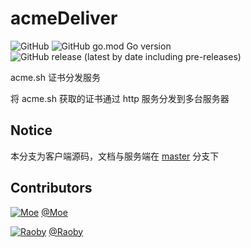 # acmeDeliver

![GitHub](https://img.shields.io/github/license/julydate/acmeDeliver?style=flat-square)
![GitHub go.mod Go version](https://img.shields.io/github/go-mod/go-version/julydate/acmeDeliver?style=flat-square)
![GitHub release (latest by date including pre-releases)](https://img.shields.io/github/v/release/julydate/acmeDeliver?include_prereleases&style=flat-square)

 acme.sh 证书分发服务

将 acme.sh 获取的证书通过 http 服务分发到多台服务器

## Notice

本分支为客户端源码，文档与服务端在 [master](https://github.com/julydate/acmeDeliver/tree/master) 分支下

## Contributors

[![Moe](https://avatars.githubusercontent.com/u/25688691?v=4&s=48)](https://github.com/MoeMegu)
[@Moe](https://github.com/MoeMegu)

[![Raoby](https://avatars.githubusercontent.com/u/56875134?v=4&s=48)](https://github.com/Raobee)
[@Raoby](https://github.com/Raobee)
